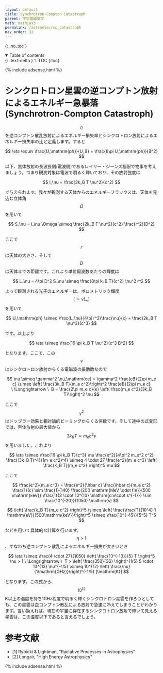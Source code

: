 ```yaml
---
layout: default
title: Synchrotron-Compton Catastroph
parent: 宇宙電磁気学
math: mathjax3
permalink: /astroelec/sc_catastroph
nav_order: 32
---
```


{: .no_toc }

<details open markdown="block">
  <summary>
    Table of contents
  </summary>
  {: .text-delta }
1. TOC
{:toc}
</details>

{% include adsense.html %}

# シンクロトロン星雲の逆コンプトン放射によるエネルギー急暴落 (Synchrotron-Compton Catastroph)

$$\eta$$を逆コンプトン散乱放射によるエネルギー損失率とシンクロトロン放射によるエネルギー損失率の比と定義します。すると

$$
\eta 
\equiv \frac{U_\mathrm{ph}}{U_B} 
= \frac{8\pi U_\mathrm{ph}}{B^2}
$$

以下、黒体放射の長波長側(電波側)であるレイリー・ジーンズ極限で物事を考えましょう。つまり観測対象は電波で明るく輝いており、その放射強度は

$$
I_\nu 
= \frac{2k_B T \nu^2}{c^2}
$$

で与えられます。我々が観測する天体からのエネルギーフラックスは、天体を見込む立体角$$\Omega$$を用いて

$$
S_\nu 
= I_\nu \Omega 
\simeq \frac{2k_B T \nu^2}{c^2} \frac{r^2}{D^2}
$$

ここで$$r$$は天体の大きさ、そして$$D$$は天体までの距離です。これより単位周波数あたりの輝度は

$$
L_\nu 
= 4\pi D^2 S_\nu 
\simeq \frac{8\pi k_B T}{c^2} \nu^2 r^2
$$

よって観測される光子のエネルギーは、ボロメトリック輝度$$(\simeq \nu L_\nu)$$を用いて

$$
U_\mathrm{ph} 
\simeq \frac{L_\nu}{4\pi r^2}\frac{\nu}{c} 
= \frac{2k_B T \nu^3}{c^3}
$$

です。以上より

$$
\eta 
\simeq \frac{16 \pi k_B T \nu^2}{c^3 B^2}
$$

となります。ここで、この$$\nu$$はシンクロトロン放射からくる電磁波の振動数なので

$$
\nu 
\simeq \gamma^2 \nu_\mathrm{ce} 
= \gamma^2 \frac{eB}{2\pi m_e c}
\simeq \left( \frac{3k_B T}{m_e c^2}\right)^2 \frac{eB}{2\pi m_e c} \ \Longrightarrow \ 
B = \frac{2\pi m_e c}{e} \left( \frac{m_e c^2}{3k_B T}\right)^2 \nu
$$

ここで$$\gamma^2$$はドップラー効果と相対論的ビーミングからくる係数です。そして途中の式変形では、黒体放射の最大値から$$3k_B T \simeq m_e c^2 \gamma$$を用いました。これより

$$
\eta 
\simeq \frac{16 \pi k_B T}{c^3} \nu \frac{e^2}{4\pi^2 m_e^2 c^2} \frac{(3k_B T)^4}{(m_e c^2)^4} 
\simeq 4 \cdot 27 \frac{e^2}{m_e c^3} \left( \frac{k_B T}{m_e c^2} \right)^5 \nu
$$

ここで

$$
\frac{e^2}{m_e c^3} 
= \frac{e^2}{\hbar c} \frac{\hbar c}{m_e c^2} \frac{1}{c} 
\sim \frac{1}{140} \frac{200 \mathrm{MeV \cdot fm}}{500 \mathrm{keV}} \frac{1}{3 \cdot 10^{10} \mathrm{cm\cdot s^{-1}}} 
\sim \frac{10^{-20}}{1050} \mathrm{s}
$$

$$
\left( \frac{k_B T}{m_e c^2} \right)^5 
\simeq \left( \frac{\frac{T}{10^4} 1 \mathrm{eV}}{500\mathrm{keV}}\right)^5 
\simeq \frac{10^{-45}}{5^5} T^5
$$

などを用いて具体的な計算を行います。$$\eta > 1$$、すなわち逆コンプトン散乱によるエネルギー損失が大きいとき

$$
\eta 
\simeq \frac{4 \cdot 27}{1050} \left( \frac{10^{-13}}{5} T \right)^5 \nu > 1 \ \Longrightarrow \ 
T > \left( \frac{350}{36} \right)^{1/5} 5 \cdot 10^{13} \nu^{-1/5} 
\simeq 10^{12} \left( \frac{\nu}{1\mathrm{GHz}}\right)^{-1/5} [\mathrm{K}]
$$

となります。この式から、$$10^{12}$$K以上の温度を持ち1GHz程度で明るく輝くシンクロトロン星雲を作ろうとしても、この星雲は逆コンプトン散乱による放射で急速に冷えてしまうことがわかります。言い換えれば、現在の宇宙に存在するシンクロトロン放射で輝いて見える星雲は、この温度以下であると言えるでしょう。

# 参考文献

* [1] Rybicki & Lightman, "Radiative Processes in Astrophysics"
* [2] Longair, "High Energy Astrophysics"

{% include adsense.html %}
